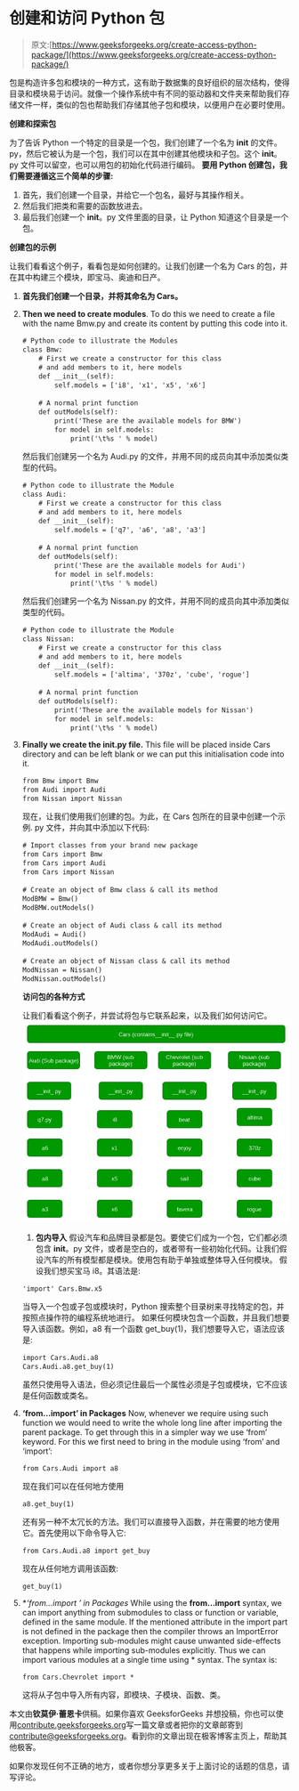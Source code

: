 # 创建和访问 Python 包

> 原文:[https://www.geeksforgeeks.org/create-access-python-package/](https://www.geeksforgeeks.org/create-access-python-package/)

包是构造许多包和模块的一种方式，这有助于数据集的良好组织的层次结构，使得目录和模块易于访问。就像一个操作系统中有不同的驱动器和文件夹来帮助我们存储文件一样，类似的包也帮助我们存储其他子包和模块，以便用户在必要时使用。

**创建和探索包**

为了告诉 Python 一个特定的目录是一个包，我们创建了一个名为 __init__ 的文件。py，然后它被认为是一个包，我们可以在其中创建其他模块和子包。这个 __init__。py 文件可以留空，也可以用包的初始化代码进行编码。
**要用 Python 创建包，我们需要遵循这三个简单的步骤:**

1.  首先，我们创建一个目录，并给它一个包名，最好与其操作相关。
2.  然后我们把类和需要的函数放进去。
3.  最后我们创建一个 __init__。py 文件里面的目录，让 Python 知道这个目录是一个包。

**创建包的示例**

让我们看看这个例子，看看包是如何创建的。让我们创建一个名为 Cars 的包，并在其中构建三个模块，即宝马、奥迪和日产。

1.  **首先我们创建一个目录，并将其命名为 Cars。**
2.  **Then we need to create modules**. To do this we need to create a file with the name Bmw.py and create its content by putting this code into it.

    ```
    # Python code to illustrate the Modules
    class Bmw:
        # First we create a constructor for this class
        # and add members to it, here models
        def __init__(self):
            self.models = ['i8', 'x1', 'x5', 'x6']

        # A normal print function
        def outModels(self):
            print('These are the available models for BMW')
            for model in self.models:
                print('\t%s ' % model)
    ```

    然后我们创建另一个名为 Audi.py 的文件，并用不同的成员向其中添加类似类型的代码。

    ```
    # Python code to illustrate the Module
    class Audi:
        # First we create a constructor for this class
        # and add members to it, here models
        def __init__(self):
            self.models = ['q7', 'a6', 'a8', 'a3']

        # A normal print function
        def outModels(self):
            print('These are the available models for Audi')
            for model in self.models:
                print('\t%s ' % model)
    ```

    然后我们创建另一个名为 Nissan.py 的文件，并用不同的成员向其中添加类似类型的代码。

    ```
    # Python code to illustrate the Module
    class Nissan:
        # First we create a constructor for this class
        # and add members to it, here models
        def __init__(self):
            self.models = ['altima', '370z', 'cube', 'rogue']

        # A normal print function
        def outModels(self):
            print('These are the available models for Nissan')
            for model in self.models:
                print('\t%s ' % model)
    ```

3.  **Finally we create the __init__.py file.** This file will be placed inside Cars directory and can be left blank or we can put this initialisation code into it.

    ```
    from Bmw import Bmw
    from Audi import Audi
    from Nissan import Nissan
    ```

    现在，让我们使用我们创建的包。为此，在 Cars 包所在的目录中创建一个示例. py 文件，并向其中添加以下代码:

    ```
    # Import classes from your brand new package
    from Cars import Bmw
    from Cars import Audi
    from Cars import Nissan

    # Create an object of Bmw class & call its method
    ModBMW = Bmw()
    ModBMW.outModels()

    # Create an object of Audi class & call its method
    ModAudi = Audi()
    ModAudi.outModels()

    # Create an object of Nissan class & call its method
    ModNissan = Nissan()
    ModNissan.outModels()
    ```

    **访问包的各种方式**

    让我们看看这个例子，并尝试将包与它联系起来，以及我们如何访问它。
    ![](img/9fb4feb6ece49a2d99d8eef7ca7c4f96.png)

    1.  **包内导入**
        假设汽车和品牌目录都是包。要使它们成为一个包，它们都必须包含 __init__。py 文件，或者是空白的，或者带有一些初始化代码。让我们假设汽车的所有模型都是模块。使用包有助于单独或整体导入任何模块。
        假设我们想买宝马 i8。其语法是:

    ```
    'import' Cars.Bmw.x5 
    ```

    当导入一个包或子包或模块时，Python 搜索整个目录树来寻找特定的包，并按照点操作符的编程系统地进行。
    如果任何模块包含一个函数，并且我们想要导入该函数。例如，a8 有一个函数 get_buy(1)，我们想要导入它，语法应该是:

    ```
    import Cars.Audi.a8
    Cars.Audi.a8.get_buy(1)

    ```

    虽然只使用导入语法，但必须记住最后一个属性必须是子包或模块，它不应该是任何函数或类名。

4.  **‘from…import’ in Packages**
    Now, whenever we require using such function we would need to write the whole long line after importing the parent package. To get through this in a simpler way we use ‘from’ keyword. For this we first need to bring in the module using ‘from’ and ‘import’:

    ```
    from Cars.Audi import a8
    ```

    现在我们可以在任何地方使用

    ```
    a8.get_buy(1)
    ```

    还有另一种不太冗长的方法。我们可以直接导入函数，并在需要的地方使用它。首先使用以下命令导入它:

    ```
    from Cars.Audi.a8 import get_buy
    ```

    现在从任何地方调用该函数:

    ```
    get_buy(1)
    ```

5.  **‘from…import *’ in Packages**
    While using the **from…import** syntax, we can import anything from submodules to class or function or variable, defined in the same module. If the mentioned attribute in the import part is not defined in the package then the compiler throws an ImportError exception.
    Importing sub-modules might cause unwanted side-effects that happens while importing sub-modules explicitly. Thus we can import various modules at a single time using * syntax. The syntax is:

    ```
    from Cars.Chevrolet import *
    ```

    这将从子包中导入所有内容，即模块、子模块、函数、类。

本文由**钦莫伊·蕾恩卡**供稿。如果你喜欢 GeeksforGeeks 并想投稿，你也可以使用[contribute.geeksforgeeks.org](http://www.contribute.geeksforgeeks.org)写一篇文章或者把你的文章邮寄到 contribute@geeksforgeeks.org。看到你的文章出现在极客博客主页上，帮助其他极客。

如果你发现任何不正确的地方，或者你想分享更多关于上面讨论的话题的信息，请写评论。